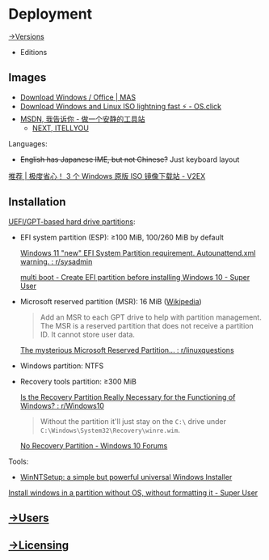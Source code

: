 # Deployment
[→Versions](Versions.md)
- Editions

## Images
- [Download Windows / Office | MAS](https://massgrave.dev/genuine-installation-media)
- [Download Windows and Linux ISO lightning fast ⚡ - OS.click](https://os.click/en)
- [MSDN, 我告诉你 - 做一个安静的工具站](https://msdn.itellyou.cn/)
  - [NEXT, ITELLYOU](https://next.itellyou.cn/Original/)

Languages:
- ~~English has Japanese IME, but not Chinese?~~ Just keyboard layout

[推荐 | 极度省心！ 3 个 Windows 原版 ISO 镜像下载站 - V2EX](https://www.v2ex.com/t/885177)

## Installation
[UEFI/GPT-based hard drive partitions](https://learn.microsoft.com/en-us/windows-hardware/manufacture/desktop/configure-uefigpt-based-hard-drive-partitions?view=windows-11):
- EFI system partition (ESP): ≥100 MiB, 100/260 MiB by default

  [Windows 11 "new" EFI System Partition requirement. Autounattend.xml warning. : r/sysadmin](https://www.reddit.com/r/sysadmin/comments/13yeh3d/windows_11_new_efi_system_partition_requirement/)

  [multi boot - Create EFI partition before installing Windows 10 - Super User](https://superuser.com/questions/1308324/create-efi-partition-before-installing-windows-10/1308330#1308330)

- Microsoft reserved partition (MSR): 16 MiB ([Wikipedia](https://en.wikipedia.org/wiki/Microsoft_Reserved_Partition))

  > Add an MSR to each GPT drive to help with partition management. The MSR is a reserved partition that does not receive a partition ID. It cannot store user data.

  [The mysterious Microsoft Reserved Partition... : r/linuxquestions](https://www.reddit.com/r/linuxquestions/comments/11e8e85/the_mysterious_microsoft_reserved_partition/)

- Windows partition: NTFS

- Recovery tools partition: ≥300 MiB

  [Is the Recovery Partition Really Necessary for the Functioning of Windows? : r/Windows10](https://www.reddit.com/r/Windows10/comments/gbqwnf/is_the_recovery_partition_really_necessary_for/)
  > Without the partition it'll just stay on the `C:\` drive under `C:\Windows\System32\Recovery\winre.wim`.

  [No Recovery Partition - Windows 10 Forums](https://www.tenforums.com/performance-maintenance/210348-no-recovery-partition.html)

Tools:
- [WinNTSetup: a simple but powerful universal Windows Installer](https://msfn.org/board/topic/149612-winntsetup-v541/)

[Install windows in a partition without OS, without formatting it - Super User](https://superuser.com/questions/910080/install-windows-in-a-partition-without-os-without-formatting-it)

## [→Users](../Kernel/Users/README.md#installation)

## [→Licensing](../Kernel/Security/Licensing.md#windows)
